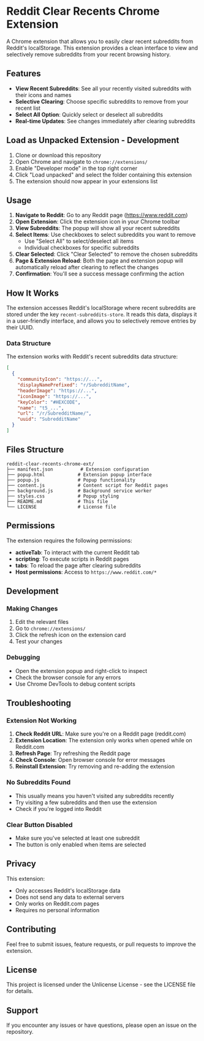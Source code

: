 # Reddit Clear Recents Chrome Extension

A Chrome extension that allows you to easily clear recent subreddits from Reddit's localStorage. This extension provides a clean interface to view and selectively remove subreddits from your recent browsing history.

## Features

- **View Recent Subreddits**: See all your recently visited subreddits with their icons and names
- **Selective Clearing**: Choose specific subreddits to remove from your recent list
- **Select All Option**: Quickly select or deselect all subreddits
- **Real-time Updates**: See changes immediately after clearing subreddits


## Load as Unpacked Extension - Development

1. Clone or download this repository
2. Open Chrome and navigate to `chrome://extensions/`
3. Enable "Developer mode" in the top right corner
4. Click "Load unpacked" and select the folder containing this extension
5. The extension should now appear in your extensions list

## Usage

1. **Navigate to Reddit**: Go to any Reddit page (https://www.reddit.com)
2. **Open Extension**: Click the extension icon in your Chrome toolbar
3. **View Subreddits**: The popup will show all your recent subreddits
4. **Select Items**: Use checkboxes to select subreddits you want to remove
   - Use "Select All" to select/deselect all items
   - Individual checkboxes for specific subreddits
5. **Clear Selected**: Click "Clear Selected" to remove the chosen subreddits
6. **Page & Extension Reload**: Both the page and extension popup will automatically reload after clearing to reflect the changes
7. **Confirmation**: You'll see a success message confirming the action

## How It Works

The extension accesses Reddit's localStorage where recent subreddits are stored under the key `recent-subreddits-store`. It reads this data, displays it in a user-friendly interface, and allows you to selectively remove entries by their UUID.

### Data Structure

The extension works with Reddit's recent subreddits data structure:

```json
[
  {
    "communityIcon": "https://...",
    "displayNamePrefixed": "r/SubredditName",
    "headerImage": "https://...",
    "iconImage": "https://...",
    "keyColor": "#HEXCODE",
    "name": "t5_...",
    "url": "/r/SubredditName/",
    "uuid": "SubredditName"
  }
]
```

## Files Structure

```
reddit-clear-recents-chrome-ext/
├── manifest.json          # Extension configuration
├── popup.html            # Extension popup interface
├── popup.js              # Popup functionality
├── content.js            # Content script for Reddit pages
├── background.js         # Background service worker
├── styles.css            # Popup styling
├── README.md             # This file
└── LICENSE               # License file
```

## Permissions

The extension requires the following permissions:

- **activeTab**: To interact with the current Reddit tab
- **scripting**: To execute scripts in Reddit pages
- **tabs**: To reload the page after clearing subreddits
- **Host permissions**: Access to `https://www.reddit.com/*`

## Development

### Making Changes

1. Edit the relevant files
2. Go to `chrome://extensions/`
3. Click the refresh icon on the extension card
4. Test your changes

### Debugging

- Open the extension popup and right-click to inspect
- Check the browser console for any errors
- Use Chrome DevTools to debug content scripts

## Troubleshooting

### Extension Not Working

1. **Check Reddit URL**: Make sure you're on a Reddit page (reddit.com)
2. **Extension Location**: The extension only works when opened while on Reddit.com
3. **Refresh Page**: Try refreshing the Reddit page
4. **Check Console**: Open browser console for error messages
5. **Reinstall Extension**: Try removing and re-adding the extension

### No Subreddits Found

- This usually means you haven't visited any subreddits recently
- Try visiting a few subreddits and then use the extension
- Check if you're logged into Reddit

### Clear Button Disabled

- Make sure you've selected at least one subreddit
- The button is only enabled when items are selected

## Privacy

This extension:
- Only accesses Reddit's localStorage data
- Does not send any data to external servers
- Only works on Reddit.com pages
- Requires no personal information

## Contributing

Feel free to submit issues, feature requests, or pull requests to improve the extension.

## License

This project is licensed under the Unlicense License - see the LICENSE file for details.

## Support

If you encounter any issues or have questions, please open an issue on the repository. 
